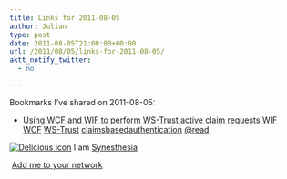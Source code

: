 ```yaml
---
title: Links for 2011-08-05
author: Julian
type: post
date: 2011-08-05T21:00:00+00:00
url: /2011/08/05/links-for-2011-08-05/
aktt_notify_twitter:
  - no

---
```

Bookmarks I&#8217;ve shared on 2011-08-05:

  * [Using WCF and WIF to perform WS-Trust active claim requests][1] 
    [WIF][2] [WCF][3] [WS-Trust][4] [claimsbasedauthentication][5] [@read][6] </li> </ul> 
    
    <p class="deliciouslink">
      <a href="https://del.icio.us/synesthesia" title="See all my bookmarks on del.icio.us"><img src="https://www.synesthesia.co.uk/images/deliciousicon.jpg" alt="Delicious icon" /></a>&nbsp;I am <a href="https://del.icio.us/synesthesia" title="See all my bookmarks on del.icio.us">Synesthesia</a>
    </p>
    
    <p class="deliciouslink">
      <a href="https://del.icio.us/network?add=synesthesia" title="Add me to your del.icio.us network"><img src="https://www.synesthesia.co.uk/images/add.gif" alt="" /></a>&nbsp;<a href="https://del.icio.us/network?add=synesthesia" title="Add me to your del.icio.us network">Add me to your network</a>
    </p>

 [1]: https://www.alexthissen.nl/blogs/main/archive/2011/07/18/using-active-profile-for.aspx
 [2]: https://www.delicious.com/synesthesia/WIF
 [3]: https://www.delicious.com/synesthesia/WCF
 [4]: https://www.delicious.com/synesthesia/WS-Trust
 [5]: https://www.delicious.com/synesthesia/claimsbasedauthentication
 [6]: https://www.delicious.com/synesthesia/%40read